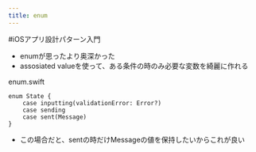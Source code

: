 ```yaml
---
title: enum
---
```


\#iOSアプリ設計パターン入門

* enumが思ったより奥深かった
* assosiated valueを使って、ある条件の時のみ必要な変数を綺麗に作れる

enum.swift

````
enum State {
	case inputting(validationError: Error?)
	case sending
	case sent(Message)
}
````

* この場合だと、sentの時だけMessageの値を保持したいからこれが良い
